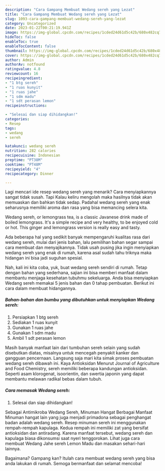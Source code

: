 ```yaml
---
description: "Cara Gampang Membuat Wedang sereh yang Lezat"
title: "Cara Gampang Membuat Wedang sereh yang Lezat"
slug: 1093-cara-gampang-membuat-wedang-sereh-yang-lezat
category: Uncategorized
date: 2023-01-22T00:21:19.941Z
image: https://img-global.cpcdn.com/recipes/1cded24d61d5c42b/680x482cq70/wedang-sereh-foto-resep-utama.jpg
hideToc: false
enableToc: true
enableTocContent: false
thumbnail: https://img-global.cpcdn.com/recipes/1cded24d61d5c42b/680x482cq70/wedang-sereh-foto-resep-utama.jpg
cover: https://img-global.cpcdn.com/recipes/1cded24d61d5c42b/680x482cq70/wedang-sereh-foto-resep-utama.jpg
author: Admin
authorAv: notfound
ratingvalue: 4.8
reviewcount: 16
recipeingredient:
- "1 btg sereh"
- "1 ruas kunyit"
- "1 ruas jahe"
- "1 sdm madu"
- "1 sdt perasan lemon"
recipeinstructions:

- "Selesai dan siap dihidangkan!"
categories:
- Resep
tags:
- wedang
- sereh

katakunci: wedang sereh 
nutrition: 282 calories
recipecuisine: Indonesian
preptime: "PT38M"
cooktime: "PT48M"
recipeyield: "4"
recipecategory: Dinner

---
```



Lagi mencari ide resep wedang sereh yang menarik? Cara menyiapkannya sangat tidak susah. Tapi Kalau keliru mengolah maka hasilnya tidak akan memuaskan dan bahkan tidak sedap. Padahal wedang sereh yang enak seharusnya memiliki aroma dan rasa yang bisa memancing selera kita.


Wedang sereh, or lemongrass tea, is a classic Javanese drink made of boiled lemongrass. It&#39;s a simple recipe and very healthy, to be enjoyed cold or hot. This ginger and lemongrass version is really easy and tasty.

Ada beberapa hal yang sedikit banyak mempengaruhi kualitas rasa dari wedang sereh, mulai dari jenis bahan, lalu pemilihan bahan segar sampai cara membuat dan menyajikannya. Tidak usah pusing jika ingin menyiapkan wedang sereh yang enak di rumah, karena asal sudah tahu triknya maka hidangan ini bisa jadi suguhan spesial.


Nah, kali ini kita coba, yuk, buat wedang sereh sendiri di rumah. Tetap dengan bahan yang sederhana, sajian ini bisa memberi manfaat dalam membantu menjaga kesehatan tubuhmu sekeluarga. Anda bisa menyiapkan Wedang sereh memakai 5 jenis bahan dan 0 tahap pembuatan. Berikut ini cara dalam membuat hidangannya.

<!--inarticleads1-->

##### Bahan-bahan dan bumbu yang dibutuhkan untuk menyiapkan Wedang sereh:

1. Persiapkan 1 btg sereh
1. Sediakan 1 ruas kunyit
1. Gunakan 1 ruas jahe
1. Gunakan 1 sdm madu
1. Ambil 1 sdt perasan lemon


Masih banyak manfaat lain dari tumbuhan sereh selain yang sudah disebutkan diatas, misalnya untuk mencegah penyakit kanker dan gangguan pencernaan. Langsung saja mari kita simak proses pembuatan wedang sereh dibawah ini. Kaya Antioksidan Menurut Journal of Agriculture and Food Chemistry, sereh memiliki beberapa kandungan antioksidan. Seperti asam klorogenat, isoorientin, dan swertia japonin yang dapat membantu melawan radikal bebas dalam tubuh. 

<!--inarticleads2-->

##### Cara memasak Wedang sereh:


1. Selesai dan siap dihidangkan!

Sebagai Antimikroba Wedang Sereh, Minuman Hangat Berbagai Manfaat Minuman hangat lain yang juga menjadi primadona sebagai penghangat badan adalah wedang sereh. Resep minuman sereh ini menggunakan rempah-rempah kapulaga. Kedua rempah ini memiliki zat yang bersifat antioksidan dan antiradang. Karena manfaat tersebut, wedang sereh dan kapulaga biasa dikonsumsi saat nyeri tenggorokan. Lihat juga cara membuat Wedang Jahe sereh Lemon Madu dan masakan sehari-hari lainnya. 

Bagaimana? Gampang kan? Itulah cara membuat wedang sereh yang bisa anda lakukan di rumah. Semoga bermanfaat dan selamat mencoba!
